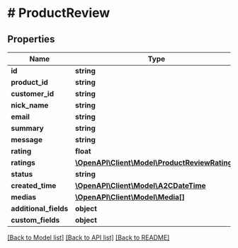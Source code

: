 # # ProductReview

## Properties

Name | Type | Description | Notes
------------ | ------------- | ------------- | -------------
**id** | **string** |  | [optional]
**product_id** | **string** |  | [optional]
**customer_id** | **string** |  | [optional]
**nick_name** | **string** |  | [optional]
**email** | **string** |  | [optional]
**summary** | **string** |  | [optional]
**message** | **string** |  | [optional]
**rating** | **float** |  | [optional]
**ratings** | [**\OpenAPI\Client\Model\ProductReviewRating[]**](ProductReviewRating.md) |  | [optional]
**status** | **string** |  | [optional]
**created_time** | [**\OpenAPI\Client\Model\A2CDateTime**](A2CDateTime.md) |  | [optional]
**medias** | [**\OpenAPI\Client\Model\Media[]**](Media.md) |  | [optional]
**additional_fields** | **object** |  | [optional]
**custom_fields** | **object** |  | [optional]

[[Back to Model list]](../../README.md#models) [[Back to API list]](../../README.md#endpoints) [[Back to README]](../../README.md)
